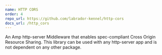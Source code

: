 ```yaml
---
name: HTTP CORS
order: 4
repo_url: https://github.com/labrador-kennel/http-cors
docs_url: /http_cors
---
```

An Amp http-server Middleware that enables spec-compliant Cross Origin Resource Sharing. This library can be used with 
any http-server app and is not dependent on any other package.
